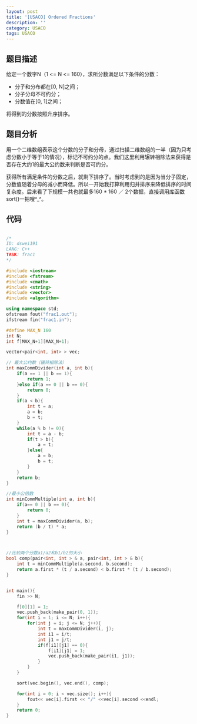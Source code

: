 ```yaml
---
layout: post
title: '[USACO] Ordered Fractions'
description: ''
category: USACO
tags: USACO
---
```




## 题目描述

给定一个数字N（1 <= N <= 160），求所分数满足以下条件的分数：

* 分子和分布都在[0, N]之间；
* 分子分母不可约分；
* 分数值在[0, 1]之间；

将得到的分数按照升序排序。



## 题目分析

用一个二维数组表示这个分数的分子和分母，通过扫描二维数组的一半（因为只考虑分数小于等于1的情况），标记不可约分的点。我们这里利用辗转相除法来获得是否存在大约1的最大公约数来判断是否可约分。

获得所有满足条件的分数之后，就剩下排序了。当时考虑到的是因为当分子固定，分数值随着分母的减小而降低。所以一开始我打算利用归并排序来降低排序的时间复杂度。后来看了下规模一共也就最多160 * 160 ／ 2个数据，直接调用库函数sort()一把嗖^_^。



## 代码

```c++

/*
ID: dswei191
LANG: C++
TASK: frac1
*/

#include <iostream>
#include <fstream>
#include <cmath>
#include <string>
#include <vector>
#include <algorithm>

using namespace std;
ofstream fout("frac1.out");
ifstream fin("frac1.in");

#define MAX_N 160
int N;
int f[MAX_N+1][MAX_N+1];

vector<pair<int, int> > vec;

// 最大公约数（辗转相除法）
int maxCommDivider(int a, int b){
    if(a == 1 || b == 1){
        return 1;
    }else if(a == 0 || b == 0){
        return 0;
    }
    if(a < b){
        int t = a;
        a = b;
        b = t;
    }
    while(a % b != 0){
        int t = a - b;
        if(t > b){
            a = t;
        }else{
            a = b;
            b = t;
        }
    }
    return b;
}

//最小公倍数
int minCommMultiple(int a, int b){
    if(a== 0 || b == 0){
        return 0;
    }
    int t = maxCommDivider(a, b);
    return (b / t) * a;
}



//比较两个分数a1/a2和b1/b2的大小
bool comp(pair<int, int > & a, pair<int, int > & b){
    int t = minCommMultiple(a.second, b.second);
    return a.first * (t / a.second) < b.first * (t / b.second);
}


int main(){
    fin >> N;

    f[0][1] = 1;
    vec.push_back(make_pair(0, 1));
    for(int i = 1; i <= N; i++){
        for(int j = i; j <= N; j++){
            int t = maxCommDivider(i, j);
            int i1 = i/t;
            int j1 = j/t;
            if(f[i1][j1] == 0){
                f[i1][j1] = 1;
                vec.push_back(make_pair(i1, j1));
            }
        }
    }

    sort(vec.begin(), vec.end(), comp);

    for(int i = 0; i < vec.size(); i++){
        fout<< vec[i].first << "/" <<vec[i].second <<endl;
    }
    return 0;
}
```





